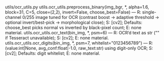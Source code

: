 
utils/ocr_utils.py
utils.ocr_utils.preprocess_binary(img_bgr, *, alpha=1.6, block=31, C=5, close=(2,2), invert=False, choose_best=False) — R: single-channel 0/255 image tuned for OCR (contrast boost → adaptive threshold → optional invert/best-pick → morphological close); S: [cv2]; Defaults: choose_best picks normal vs inverted by black-pixel count; E: none material.
utils.ocr_utils.ocr_text(bin_img, *, psm=6) — R: OCR’d text as str ("" if Tesseract unavailable); S: [cv2]; E: none material.
utils.ocr_utils.ocr_digits(bin_img, *, psm=7, whitelist="0123456789") — R: (value:int|None, avg_conf:float|-1.0, raw_text:str) using digit-only OCR; S: [cv2]; Defaults: digit whitelist; E: none material.
